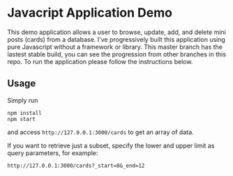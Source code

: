 # Javacript Application Demo
This demo application allows a user to browse, update, add, and delete mini posts (cards) from a database. I've progressively built this application using pure Javascript without a framework or library. This master branch has the lastest stable build, you can see the progression from other branches in this repo. To run the application please follow the instructions below. 


## Usage
Simply run

    npm install
    npm start

and access ``http://127.0.0.1:3000/cards`` to get an array of data.

If you want to retrieve just a subset, specify the lower and upper limit as query parameters, for example:

    http://127.0.0.1:3000/cards?_start=8&_end=12

